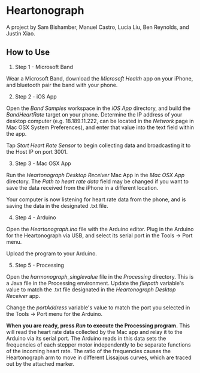 # Heartonograph

A project by Sam Bishamber, Manuel Castro, Lucia Liu, Ben Reynolds, and Justin Xiao.

## How to Use

1. Step 1 - Microsoft Band

Wear a Microsoft Band, download the _Microsoft Health_ app on your iPhone, and bluetooth pair the band with your phone.

2. Step 2 - iOS App

Open the _Band Samples_ workspace in the _iOS App_ directory, and build the _BandHeartRate_ target on your phone. Determine the IP address of your desktop computer (e.g. 18.189.11.222, can be located in the _Network_ page in Mac OSX System Preferences), and enter that value into the text field within the app.

Tap _Start Heart Rate Sensor_ to begin collecting data and broadcasting it to the Host IP on port 3001.

3. Step 3 - Mac OSX App

Run the _Heartonograph Desktop Receiver_ Mac App in the _Mac OSX App_ directory. The _Path to heart rate data_ field may be changed if you want to save the data received from the iPhone in a different location.

Your computer is now listening for heart rate data from the phone, and is saving the data in the designated .txt file.

4. Step 4 - Arduino

Open the _Heartonograph.ino_ file with the Arduino editor. Plug in the Arduino for the Heartonograph via USB, and select its serial port in the Tools -> Port menu.

Upload the program to your Arduino.

5. Step 5 - Processing

Open the _harmonograph_singlevalue_ file in the _Processing_ directory. This is a Java file in the Processing environment. Update the _filepath_ variable's value to match the .txt file designated in the _Heartonograph Desktop Receiver_ app.

Change the _portAddress_ variable's value to match the port you selected in the Tools -> Port menu for the Arduino.

**When you are ready, press _Run_ to execute the Processing program.** This will read the heart rate data collected by the Mac app and relay it to the Arduino via its serial port. The Arduino reads in this data sets the frequencies of each stepper motor independently to be separate functions of the incoming heart rate. The ratio of the frequencies causes the Heartonograph arm to move in different Lissajous curves, which are traced out by the attached marker.